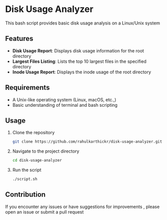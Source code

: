 # Disk Usage Analyzer

This bash script provides basic disk usage analysis on a Linux/Unix system

## Features

- **Disk Usage Report**: Displays disk usage information for the root directory
- **Largest Files Listing**: Lists the top 10 largest files in the specified directory
- **Inode Usage Report**: Displays the inode usage of the root directory

## Requirements

- A Unix-like operating system (Linux, macOS, etc.,)
- Basic understanding of terminal and bash scripting

## Usage

1. Clone the repository

   ```bash
   git clone https://github.com/rahulkarthickr/disk-usage-analyzer.git
   ```
2. Navigate to the project directory
   
   ```bash
   cd disk-usage-analyzer
   ```
3. Run the script

   ```bash
   ./script.sh
   ```

## Contribution

If you encounter any issues or have suggestions for improvements , please open an issue or submit a pull request
